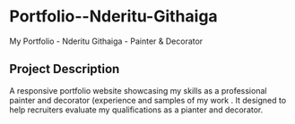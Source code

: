 # Portfolio--Nderitu-Githaiga
My Portfolio - Nderitu Githaiga - Painter & Decorator
## Project Description
A responsive portfolio website showcasing my skills as a professional painter and decorator (experience and samples of my work . It designed to help recruiters evaluate  my qualifications as a pianter and decorator.
